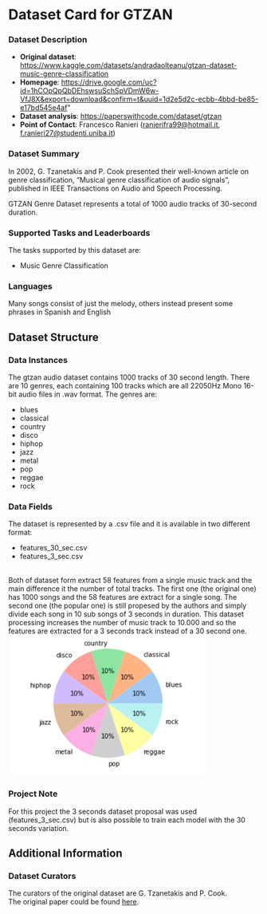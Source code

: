# Dataset Card for GTZAN

### Dataset Description

* **Original dataset**: https://www.kaggle.com/datasets/andradaolteanu/gtzan-dataset-music-genre-classification
* **Homepage**: https://drive.google.com/uc?id=1hCOpQpQbDEhswsuSchSpVDmW6w-VfJ8X&export=download&confirm=t&uuid=1d2e5d2c-ecbb-4bbd-be85-e17bd545e4af"
* **Dataset analysis**: https://paperswithcode.com/dataset/gtzan
* **Point of Contact**: Francesco Ranieri (ranierifra99@hotmail.it, f.ranieri27@studenti.uniba.it)

### Dataset Summary
In 2002, G. Tzanetakis and P. Cook presented their well-known article on genre classification, “Musical genre classification of audio signals”, 
published in IEEE Transactions on Audio and Speech Processing.

GTZAN Genre Dataset represents a total of 1000 audio tracks of 30-second duration.

###  Supported Tasks and Leaderboards
The tasks supported by this dataset are:

* Music Genre Classification

### Languages
Many songs consist of just the melody, others instead present some phrases in Spanish and English

## Dataset Structure
### Data Instances
The gtzan audio dataset contains 1000 tracks of 30 second length. There are 10 genres, each containing 100 tracks which are all 22050Hz Mono 16-bit audio files in .wav format. The genres are:

* blues
* classical
* country
* disco
* hiphop
* jazz
* metal
* pop
* reggae
* rock

### Data Fields
The dataset is represented by a .csv file and it is available in two different format:
* features_30_sec.csv
* features_3_sec.csv
<br>
Both of dataset form extract 58 features from a single music track and the main difference it the number of total tracks.
The first one (the original one) has 1000 songs and the 58 features are extract for a single song.
The second one (the popular one) is still propesed by the authors and simply divide each song in 10 sub songs of 3 seconds in duration.
This dataset processing increases the number of music track to 10.000 and so the features are extracted for a 3 seconds track instead of a 30 second one.
<br>
<img src="assets/GTZAN.png">

### Project Note
For this project the 3 seconds dataset proposal was used (features_3_sec.csv) but is also possible to train each model with the 30 seconds variation.

## Additional Information
### Dataset Curators
The curators of the original dataset are G. Tzanetakis and P. Cook. <br>
The original paper could be found [here](https://ieeexplore.ieee.org/document/1021072).